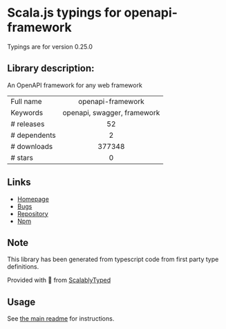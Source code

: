 
# Scala.js typings for openapi-framework

Typings are for version 0.25.0

## Library description:
An OpenAPI framework for any web framework

|                    |                 |
| ------------------ | :-------------: |
| Full name          | openapi-framework |
| Keywords           | openapi, swagger, framework |
| # releases         | 52 |
| # dependents       | 2 |
| # downloads        | 377348 |
| # stars            | 0 |

## Links
- [Homepage](https://github.com/kogosoftwarellc/open-api/tree/master/packages/openapi-framework#readme)
- [Bugs](https://github.com/kogosoftwarellc/open-api/issues?utf8=%E2%9C%93&q=is%3Aissue+is%3Aopen+label%3Aopenapi-framework)
- [Repository](https://github.com/kogosoftwarellc/open-api)
- [Npm](https://www.npmjs.com/package/openapi-framework)
    


## Note
This library has been generated from typescript code from first party type definitions.

Provided with :purple_heart: from [ScalablyTyped](https://github.com/oyvindberg/ScalablyTyped)

## Usage
See [the main readme](../../readme.md) for instructions.



